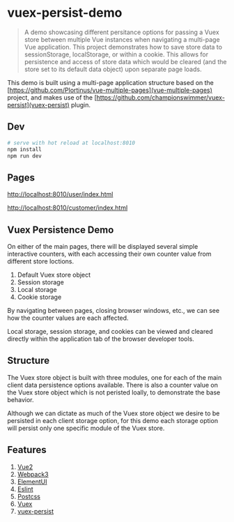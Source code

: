 # vuex-persist-demo

> A demo showcasing different persitance options for passing a Vuex store between multiple Vue instances when navigating a multi-page Vue application. This project demonstrates how to save store data to sessionStorage, localStorage, or within a cookie. This allows for persistence and access of store data which would be cleared (and the store set to its default data object) upon separate page loads.

This demo is built using a multi-page application structure based on the [https://github.com/Plortinus/vue-multiple-pages](vue-multiple-pages) project, and makes use of the [https://github.com/championswimmer/vuex-persist](vuex-persist) plugin.

## Dev

``` bash
# serve with hot reload at localhost:8010
npm install
npm run dev

```

## Pages

[http://localhost:8010/user/index.html](http://localhost:8010/user/index.html)

[http://localhost:8010/customer/index.html](http://localhost:8010/customer/index.html)


## Vuex Persistence Demo

On either of the main pages, there will be displayed several simple interactive counters, with each accessing their own counter value from different store loctions.

1. Default Vuex store object
2. Session storage
3. Local storage
4. Cookie storage

By navigating between pages, closing browser windows, etc., we can see how the counter values are each affected.

Local storage, session storage, and cookies can be viewed and cleared directly within the application tab of the browser developer tools.


## Structure

The Vuex store object is built with three modules, one for each of the main client data persistence options available. There is also a counter value on the Vuex store object which is not peristed loally, to demonstrate the base behavior.

Although we can dictate as much of the Vuex store object we desire to be persisted in each client storage option, for this demo each storage option will persist only one specific module of the Vuex store.

## Features

1. [Vue2](https://github.com/vuejs/vue)
2. [Webpack3](https://github.com/webpack/webpack)
3. [ElementUI](https://github.com/ElemeFE/element)
4. [Eslint](https://github.com/eslint/eslint)
5. [Postcss](https://github.com/postcss/postcss)
6. [Vuex](https://github.com/vuejs/vuex)
7. [vuex-persist](https://github.com/championswimmer/vuex-persist)
